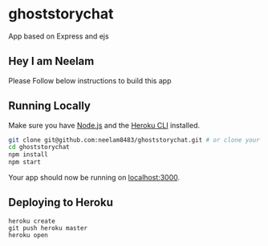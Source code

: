 # ghoststorychat
App based on Express and ejs

## Hey I am Neelam
Please Follow below instructions to build this app

## Running Locally

Make sure you have [Node.js](http://nodejs.org/) and the [Heroku CLI](https://devcenter.heroku.com/articles/heroku-cli) installed.

```sh
git clone git@github.com:neelam8483/ghoststorychat.git # or clone your own fork
cd ghoststorychat
npm install
npm start
```

Your app should now be running on [localhost:3000](http://localhost:3000/).

## Deploying to Heroku

```
heroku create
git push heroku master
heroku open
```

